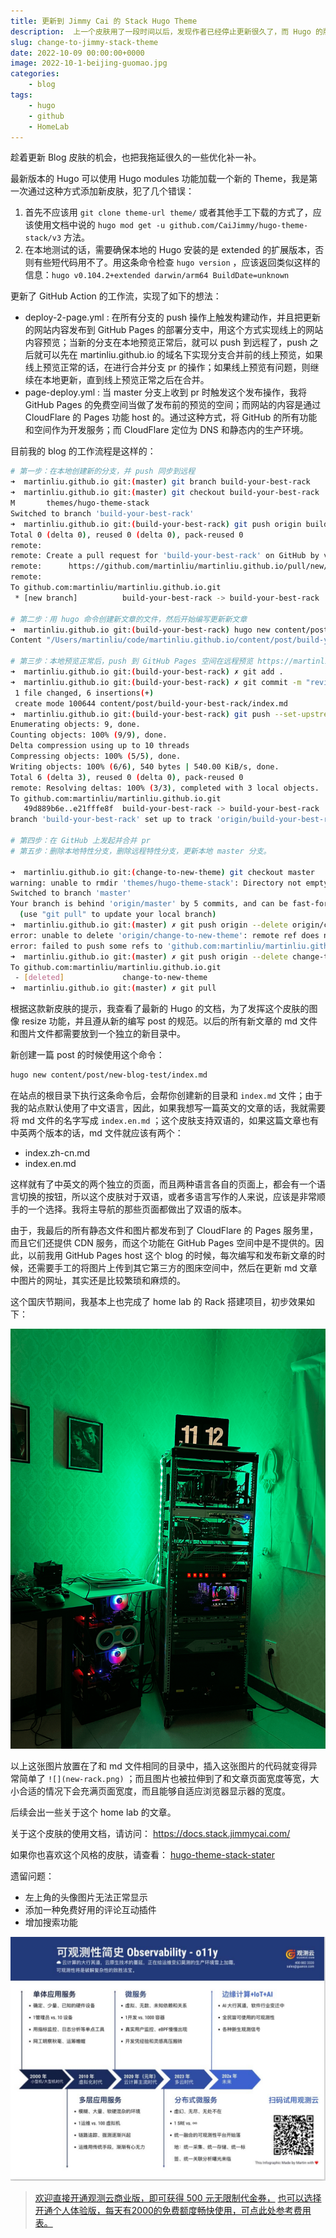 ```yaml
---
title: 更新到 Jimmy Cai 的 Stack Hugo Theme
description:  上一个皮肤用了一段时间以后，发现作者已经停止更新很久了，而 Hugo 的版本和新功能还更新的挺快的，是时候给 blog 穿一件新衣服了。
slug: change-to-jimmy-stack-theme
date: 2022-10-09 00:00:00+0000
image: 2022-10-1-beijing-guomao.jpg
categories:
    - blog
tags:
    - hugo
    - github
    - HomeLab
---
```


趁着更新 Blog 皮肤的机会，也把我拖延很久的一些优化补一补。

最新版本的 Hugo 可以使用 Hugo modules 功能加载一个新的 Theme，我是第一次通过这种方式添加新皮肤，犯了几个错误：

1. 首先不应该用 `git clone theme-url theme/` 或者其他手工下载的方式了，应该使用文档中说的 `hugo mod get -u github.com/CaiJimmy/hugo-theme-stack/v3` 方法。
2. 在本地测试的话，需要确保本地的 Hugo 安装的是 extended 的扩展版本，否则有些短代码用不了。用这条命令检查 `hugo version` ，应该返回类似这样的信息：`hugo v0.104.2+extended darwin/arm64 BuildDate=unknown`

更新了 GitHub Action 的工作流，实现了如下的想法：

* deploy-2-page.yml : 在所有分支的 push 操作上触发构建动作，并且把更新的网站内容发布到 GitHub Pages 的部署分支中，用这个方式实现线上的网站内容预览；当新的分支在本地预览正常后，就可以 push 到远程了，push 之后就可以先在 martinliu.github.io 的域名下实现分支合并前的线上预览，如果线上预览正常的话，在进行合并分支 pr 的操作；如果线上预览有问题，则继续在本地更新，直到线上预览正常之后在合并。
* page-deploy.yml : 当 master 分支上收到 pr 时触发这个发布操作，我将 GitHub Pages 的免费空间当做了发布前的预览的空间；而网站的内容是通过 CloudFlare 的 Pages 功能 host 的。通过这种方式，将 GitHub 的所有功能和空间作为开发服务；而 CloudFlare 定位为 DNS 和静态内的生产环境。

目前我的 blog 的工作流程是这样的：

```sh
# 第一步：在本地创建新的分支，并 push 同步到远程
➜  martinliu.github.io git:(master) git branch build-your-best-rack  
➜  martinliu.github.io git:(master) git checkout build-your-best-rack 
M       themes/hugo-theme-stack
Switched to branch 'build-your-best-rack'
➜  martinliu.github.io git:(build-your-best-rack) git push origin build-your-best-rack        
Total 0 (delta 0), reused 0 (delta 0), pack-reused 0
remote: 
remote: Create a pull request for 'build-your-best-rack' on GitHub by visiting:
remote:      https://github.com/martinliu/martinliu.github.io/pull/new/build-your-best-rack
remote: 
To github.com:martinliu/martinliu.github.io.git
 * [new branch]          build-your-best-rack -> build-your-best-rack

# 第二步：用 hugo 命令创建新文章的文件，然后开始编写更新新文章
➜  martinliu.github.io git:(build-your-best-rack) hugo new content/post/build-your-best-rack/index.md
Content "/Users/martinliu/code/martinliu.github.io/content/post/build-your-best-rack/index.md" created

# 第三步：本地预览正常后，push 到 GitHub Pages 空间在远程预览 https://martinliu.github.io
➜  martinliu.github.io git:(build-your-best-rack) ✗ git add .                           
➜  martinliu.github.io git:(build-your-best-rack) ✗ git commit -m "review new post online"[build-your-best-rack e21fffe8f] review new post online
 1 file changed, 6 insertions(+)
 create mode 100644 content/post/build-your-best-rack/index.md
➜  martinliu.github.io git:(build-your-best-rack) git push --set-upstream origin build-your-best-rack
Enumerating objects: 9, done.
Counting objects: 100% (9/9), done.
Delta compression using up to 10 threads
Compressing objects: 100% (5/5), done.
Writing objects: 100% (6/6), 540 bytes | 540.00 KiB/s, done.
Total 6 (delta 3), reused 0 (delta 0), pack-reused 0
remote: Resolving deltas: 100% (3/3), completed with 3 local objects.
To github.com:martinliu/martinliu.github.io.git
   49d889b6e..e21fffe8f  build-your-best-rack -> build-your-best-rack
branch 'build-your-best-rack' set up to track 'origin/build-your-best-rack'.

# 第四步：在 GitHub 上发起并合并 pr
# 第五步：删除本地特性分支，删除远程特性分支，更新本地 master 分支。

➜  martinliu.github.io git:(change-to-new-theme) git checkout master              
warning: unable to rmdir 'themes/hugo-theme-stack': Directory not empty
Switched to branch 'master'
Your branch is behind 'origin/master' by 5 commits, and can be fast-forwarded.
  (use "git pull" to update your local branch)
➜  martinliu.github.io git:(master) ✗ git push origin --delete origin/change-to-new-theme 
error: unable to delete 'origin/change-to-new-theme': remote ref does not exist
error: failed to push some refs to 'github.com:martinliu/martinliu.github.io.git'
➜  martinliu.github.io git:(master) ✗ git push origin --delete change-to-new-theme 
To github.com:martinliu/martinliu.github.io.git
 - [deleted]             change-to-new-theme
➜  martinliu.github.io git:(master) ✗ git pull                                    

```

根据这款新皮肤的提示，我查看了最新的 Hugo 的文档，为了发挥这个皮肤的图像 resize 功能，并且遵从新的编写 post 的规范。以后的所有新文章的 md 文件和图片文件都需要放到一个独立的新目录中。

新创建一篇 post 的时候使用这个命令：

```sh
hugo new content/post/new-blog-test/index.md
```

在站点的根目录下执行这条命令后，会帮你创建新的目录和 `index.md` 文件；由于我的站点默认使用了中文语言，因此，如果我想写一篇英文的文章的话，我就需要将 md 文件的名字写成 `index.en.md` ；这个皮肤支持双语的，如果这篇文章也有中英两个版本的话，md 文件就应该有两个：

* index.zh-cn.md
* index.en.md

这样就有了中英文的两个独立的页面，而且两种语言各自的页面上，都会有一个语言切换的按钮，所以这个皮肤对于双语，或者多语言写作的人来说，应该是非常顺手的一个选择。我将主导航的那些页面都做出了双语的版本。

由于，我最后的所有静态文件和图片都发布到了 CloudFlare 的 Pages 服务里，而且它们还提供 CDN 服务，而这个功能在 GitHub Pages 空间中是不提供的。因此，以前我用 GitHub Pages host 这个 blog 的时候，每次编写和发布新文章的时候，还需要手工的将图片上传到其它第三方的图床空间中，然后在更新 md 文章中图片的网址，其实还是比较繁琐和麻烦的。

这个国庆节期间，我基本上也完成了 home lab 的 Rack 搭建项目，初步效果如下：

![](new-rack.png)

以上这张图片放置在了和 md 文件相同的目录中，插入这张图片的代码就变得异常简单了 `![](new-rack.png)` ；而且图片也被拉伸到了和文章页面宽度等宽，大小合适的情况下会充满页面宽度，而且能够自适应浏览器显示器的宽度。

后续会出一些关于这个 home lab 的文章。

关于这个皮肤的使用文档，请访问： https://docs.stack.jimmycai.com/

如果你也喜欢这个风格的皮肤，请查看： [hugo-theme-stack-stater](https://github.com/CaiJimmy/hugo-theme-stack-starter)


遗留问题：

* 左上角的头像图片无法正常显示
* 添加一种免费好用的评论互动插件
* 增加搜索功能

![可观测性简史](/img/O11y-infograph.jpg)
> [欢迎直接开通观测云商业版，即可获得 500 元无限制代金券，](https://auth.guance.com/businessRegister?source=martinLiu)
> [也可以选择开通个人体验版，每天有2000的免费额度畅快使用，可点此处参考费用表。](https://www.guance.com/billing#business#China?source=martinLiu)
